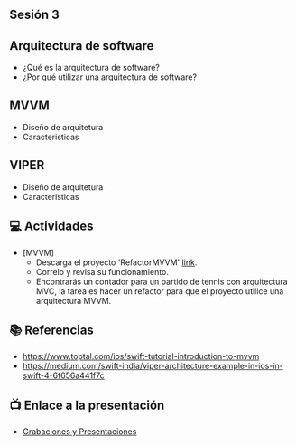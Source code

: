Sesión 3
-

## Arquitectura de software
- ¿Qué es la arquitectura de software?
- ¿Por qué utilizar una arquitectura de software?

## MVVM
- Diseño de arquitetura
- Caracteristicas

## VIPER
- Diseño de arquitetura
- Caracteristicas

## 💻 Actividades
- [MVVM]
    - Descarga el proyecto 'RefactorMVVM' [link](curso/semana_3/sesion_3/RefactorMVVM).
    - Correlo y revisa su funcionamiento.
    - Encontrarás un contador para un partido de tennis con arquitectura MVC, la tarea es hacer un refactor para que el proyecto utilice una arquitectura MVVM.

## 📚 Referencias
- https://www.toptal.com/ios/swift-tutorial-introduction-to-mvvm
- https://medium.com/swift-india/viper-architecture-example-in-ios-in-swift-4-6f656a441f7c

## 📺 Enlace a la presentación 
- [Grabaciones y Presentaciones](/Grabaciones_y_Presentaciones.md)
